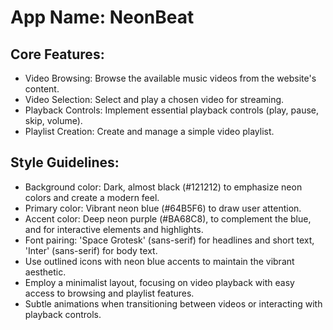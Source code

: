 # **App Name**: NeonBeat

## Core Features:

- Video Browsing: Browse the available music videos from the website's content.
- Video Selection: Select and play a chosen video for streaming.
- Playback Controls: Implement essential playback controls (play, pause, skip, volume).
- Playlist Creation: Create and manage a simple video playlist.

## Style Guidelines:

- Background color: Dark, almost black (#121212) to emphasize neon colors and create a modern feel.
- Primary color: Vibrant neon blue (#64B5F6) to draw user attention.
- Accent color: Deep neon purple (#BA68C8), to complement the blue, and for interactive elements and highlights.
- Font pairing: 'Space Grotesk' (sans-serif) for headlines and short text, 'Inter' (sans-serif) for body text.
- Use outlined icons with neon blue accents to maintain the vibrant aesthetic.
- Employ a minimalist layout, focusing on video playback with easy access to browsing and playlist features.
- Subtle animations when transitioning between videos or interacting with playback controls.